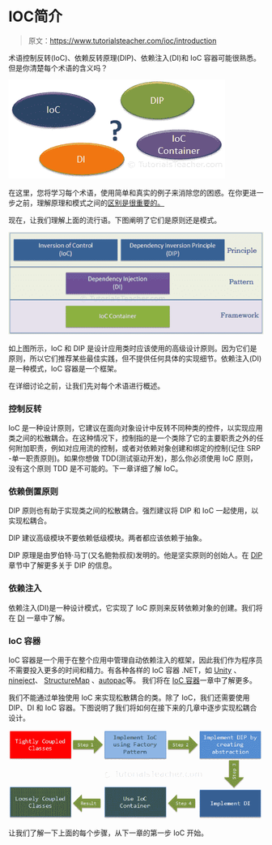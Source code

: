 # IOC简介

> 原文：<https://www.tutorialsteacher.com/ioc/introduction>

术语控制反转(IoC)、依赖反转原理(DIP)、依赖注入(DI)和 IoC 容器可能很熟悉。但是你清楚每个术语的含义吗？

[![](img/6daa2710fcd517595532342689d5ecf7.png)](../../Content/images/ioc/ioc-buzzwords.png)

在这里，您将学习每个术语，使用简单和真实的例子来消除您的困惑。在你更进一步之前，理解原理和模式之间的[区别是很重要的。](/articles/difference-between-design-principle-and-design-pattern "Design Principle vs Design Pattern")

现在，让我们理解上面的流行语。下图阐明了它们是原则还是模式。

[![](img/6a9e191d2a2ff949ec69b18623d13a68.png)](../../Content/images/ioc/principles-and-patterns.png)

如上图所示，IoC 和 DIP 是设计应用类时应该使用的高级设计原则。因为它们是原则，所以它们推荐某些最佳实践，但不提供任何具体的实现细节。依赖注入(DI)是一种模式，IoC 容器是一个框架。

在详细讨论之前，让我们先对每个术语进行概述。

### 控制反转

IoC 是一种设计原则，它建议在面向对象设计中反转不同种类的控件，以实现应用类之间的松散耦合。在这种情况下，控制指的是一个类除了它的主要职责之外的任何附加职责，例如对应用流的控制，或者对依赖对象创建和绑定的控制(记住 SRP -单一职责原则)。如果你想做 TDD(测试驱动开发)，那么你必须使用 IoC 原则，没有这个原则 TDD 是不可能的。下一章详细了解 IoC。

### 依赖倒置原则

DIP 原则也有助于实现类之间的松散耦合。强烈建议将 DIP 和 IoC 一起使用，以实现松耦合。

DIP 建议高级模块不要依赖低级模块。两者都应该依赖于抽象。

DIP 原理是由罗伯特·马丁(又名鲍勃叔叔)发明的。他是坚实原则的创始人。在 [DIP](/ioc/dependency-inversion-principle "Learn Dependency Inversion Principle") 章节中了解更多关于 DIP 的信息。

### 依赖注入

依赖注入(DI)是一种设计模式，它实现了 IoC 原则来反转依赖对象的创建。我们将在 [DI](/ioc/dependency-injection "Learn Dependency Injection") 一章中了解。

### IoC 容器

IoC 容器是一个用于在整个应用中管理自动依赖注入的框架，因此我们作为程序员不需要投入更多的时间和精力。有各种各样的 IoC 容器 .NET，如 [Unity](https://github.com/unitycontainer/unity) 、[nineject](https://github.com/ninject)、 [StructureMap](https://structuremap.github.io) 、[autopac](https://autofac.org)等。 我们将在 [IoC 容器](/ioc/ioc-container "Learn IoC Container")一章中了解更多。

我们不能通过单独使用 IoC 来实现松散耦合的类。除了 IoC，我们还需要使用 DIP、DI 和 IoC 容器。下图说明了我们将如何在接下来的几章中逐步实现松耦合设计。

[![](img/a2d829f28d1c156defa0b0fcbc69290e.png)](../../Content/images/ioc/ioc-steps.png)

让我们了解一下上面的每个步骤，从下一章的第一步 IoC 开始。
